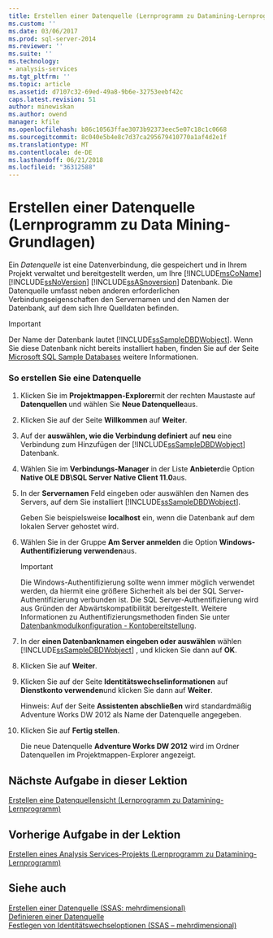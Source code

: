 ```yaml
---
title: Erstellen einer Datenquelle (Lernprogramm zu Datamining-Lernprogramm) | Microsoft Docs
ms.custom: ''
ms.date: 03/06/2017
ms.prod: sql-server-2014
ms.reviewer: ''
ms.suite: ''
ms.technology:
- analysis-services
ms.tgt_pltfrm: ''
ms.topic: article
ms.assetid: d7107c32-69ed-49a8-9b6e-32753eebf42c
caps.latest.revision: 51
author: minewiskan
ms.author: owend
manager: kfile
ms.openlocfilehash: b86c10563ffae3073b92373eec5e07c18c1c0668
ms.sourcegitcommit: 8c040e5b4e8c7d37ca295679410770a1af4d2e1f
ms.translationtype: MT
ms.contentlocale: de-DE
ms.lasthandoff: 06/21/2018
ms.locfileid: "36312588"
---
```

# <a name="creating-a-data-source-basic-data-mining-tutorial"></a>Erstellen einer Datenquelle (Lernprogramm zu Data Mining-Grundlagen)
  Ein *Datenquelle* ist eine Datenverbindung, die gespeichert und in Ihrem Projekt verwaltet und bereitgestellt werden, um Ihre [!INCLUDE[msCoName](../includes/msconame-md.md)] [!INCLUDE[ssNoVersion](../includes/ssnoversion-md.md)] [!INCLUDE[ssASnoversion](../includes/ssasnoversion-md.md)] Datenbank. Die Datenquelle umfasst neben anderen erforderlichen Verbindungseigenschaften den Servernamen und den Namen der Datenbank, auf dem sich Ihre Quelldaten befinden.  
  
> [!IMPORTANT]  
>  Der Name der Datenbank lautet [!INCLUDE[ssSampleDBDWobject](../includes/sssampledbdwobject-md.md)]. Wenn Sie diese Datenbank nicht bereits installiert haben, finden Sie auf der Seite [Microsoft SQL Sample Databases](http://go.microsoft.com/fwlink/?LinkId=88417) weitere Informationen.  
  
### <a name="to-create-a-data-source"></a>So erstellen Sie eine Datenquelle  
  
1.  Klicken Sie im **Projektmappen-Explorer**mit der rechten Maustaste auf **Datenquellen** und wählen Sie **Neue Datenquelle**aus.  
  
2.  Klicken Sie auf der Seite **Willkommen** auf **Weiter**.  
  
3.  Auf der **auswählen, wie die Verbindung definiert** auf **neu** eine Verbindung zum Hinzufügen der [!INCLUDE[ssSampleDBDWobject](../includes/sssampledbdwobject-md.md)] Datenbank.  
  
4.  Wählen Sie im **Verbindungs-Manager** in der Liste **Anbieter**die Option **Native OLE DB\SQL Server Native Client 11.0**aus.  
  
5.  In der **Servernamen** Feld eingeben oder auswählen den Namen des Servers, auf dem Sie installiert [!INCLUDE[ssSampleDBDWobject](../includes/sssampledbdwobject-md.md)].  
  
     Geben Sie beispielsweise **localhost** ein,  wenn die Datenbank auf dem lokalen Server gehostet wird.  
  
6.  Wählen Sie in der Gruppe **Am Server anmelden** die Option **Windows-Authentifizierung verwenden**aus.  
  
    > [!IMPORTANT]  
    >  Die Windows-Authentifizierung sollte wenn immer möglich verwendet werden, da hiermit eine größere Sicherheit als bei der SQL Server-Authentifizierung verbunden ist. Die SQL Server-Authentifizierung wird aus Gründen der Abwärtskompatibilität bereitgestellt. Weitere Informationen zu Authentifizierungsmethoden finden Sie unter [Datenbankmodulkonfiguration - Kontobereitstellung](../../2014/sql-server/install/database-engine-configuration-account-provisioning.md).  
  
7.  In der **einen Datenbanknamen eingeben oder auswählen** wählen [!INCLUDE[ssSampleDBDWobject](../includes/sssampledbdwobject-md.md)] , und klicken Sie dann auf **OK**.  
  
8.  Klicken Sie auf **Weiter**.  
  
9. Klicken Sie auf der Seite **Identitätswechselinformationen** auf **Dienstkonto verwenden**und klicken Sie dann auf **Weiter**.  
  
     Hinweis: Auf der Seite **Assistenten abschließen** wird standardmäßig Adventure Works DW 2012 als Name der Datenquelle angegeben.  
  
10. Klicken Sie auf **Fertig stellen**.  
  
     Die neue Datenquelle **Adventure Works DW 2012** wird im Ordner Datenquellen im Projektmappen-Explorer angezeigt.  
  
## <a name="next-task-in-lesson"></a>Nächste Aufgabe in dieser Lektion  
 [Erstellen eine Datenquellensicht &#40;Lernprogramm zu Datamining-Lernprogramm&#41;](../../2014/tutorials/creating-a-data-source-view-basic-data-mining-tutorial.md)  
  
## <a name="previous-task-in-lesson"></a>Vorherige Aufgabe in der Lektion  
 [Erstellen eines Analysis Services-Projekts &#40;Lernprogramm zu Datamining-Lernprogramm&#41;](../../2014/tutorials/creating-an-analysis-services-project-basic-data-mining-tutorial.md)  
  
## <a name="see-also"></a>Siehe auch  
 [Erstellen einer Datenquelle (SSAS: mehrdimensional)](../analysis-services/multidimensional-models/create-a-data-source-ssas-multidimensional.md)   
 [Definieren einer Datenquelle](../analysis-services/lesson-1-2-defining-a-data-source.md)   
 [Festlegen von Identitätswechseloptionen &#40;SSAS – mehrdimensional&#41;](../analysis-services/multidimensional-models/set-impersonation-options-ssas-multidimensional.md)  
  
  